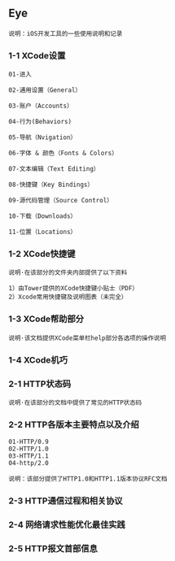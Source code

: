 ## Eye
`说明：iOS开发工具的一些使用说明和记录`

### 1-1 XCode设置

`01-进入`

`02-通用设置（General）`

`03-账户（Accounts）`

`04-行为(Behaviors)`

`05-导航（Nvigation）`

`06-字体 & 颜色（Fonts & Colors）`

`07-文本编辑（Text Editing）`

`08-快捷键（Key Bindings）`

`09-源代码管理（Source Control）`

`10-下载（Downloads）`

`11-位置（Locations）`

### 1-2 XCode快捷键
	说明·在该部分的文件夹内部提供了以下资料

	1）由Tower提供的XCode快捷键小贴士（PDF）
	2）Xcode常用快捷键及说明图表（未完全）
### 1-3 XCode帮助部分
	说明·该文档提供XCode菜单栏help部分各选项的操作说明

### 1-4 XCode机巧

### 2-1 HTTP状态码
	说明·在该部分的文档中提供了常见的HTTP状态码

### 2-2 HTTP各版本主要特点以及介绍

	01-HTTP/0.9 
	02-HTTP/1.0
	03-HTTP/1.1
	04-http/2.0
	
	说明：该部分提供了HTTP1.0和HTTP1.1版本协议RFC文档
### 2-3 HTTP通信过程和相关协议
### 2-4 网络请求性能优化最佳实践
### 2-5 HTTP报文首部信息